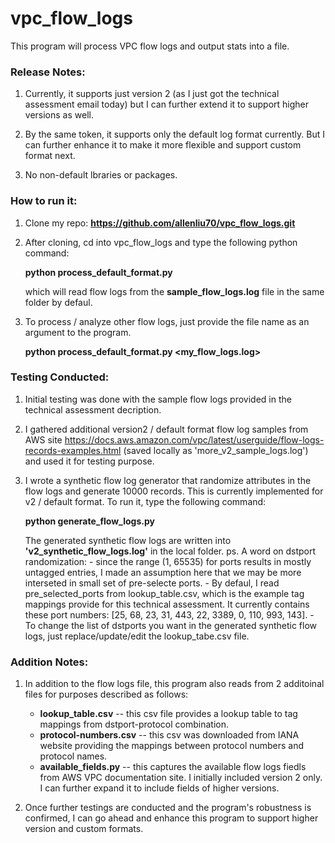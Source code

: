 # vpc_flow_logs
This program will process VPC flow logs and output stats into a file.

### Release Notes:
1. Currently, it supports just version 2 (as I just got the technical assessment email today) but I can further extend it to support higher versions 
as well. 

2. By the same token, it supports only the default log format currently. But I can further enhance it to make it more flexible and support custom format next.

3. No non-default lbraries or packages.

### How to run it:

1. Clone my repo: **https://github.com/allenliu70/vpc_flow_logs.git**

2. After cloning, cd into vpc_flow_logs and type the following python command:

    **python process_default_format.py**

    which will read flow logs from the **sample_flow_logs.log** file in the same folder by defaul.

3. To process / analyze other flow logs, just provide the file name as an argument to the program.

    **python process_default_format.py <my_flow_logs.log>**

### Testing Conducted:

1. Initial testing was done with the sample flow logs provided in the technical assessment decription. 

2. I gathered additional version2 / default format flow log samples from AWS site https://docs.aws.amazon.com/vpc/latest/userguide/flow-logs-records-examples.html (saved locally as 'more_v2_sample_logs.log') and used it for testing purpose.

3. I wrote a synthetic flow log generator that randomize attributes in the flow logs and generate 10000 records.
   This is currently implemented for v2 / default format. To run it, type the following command:

    **python generate_flow_logs.py**

   The generated synthetic flow logs are written into **'v2_synthetic_flow_logs.log'** in the local folder.
   ps. A word on dstport randomization: 
         - since the range (1, 65535) for ports results in mostly untagged entries, I made an assumption here that we may be more interseted in small set of pre-selecte ports.
         - By defaul, I read pre_selected_ports from lookup_table.csv, which is the example tag mappings provide for this technical assessment. It currently contains these port numbers: [25, 68, 23, 31, 443, 22, 3389, 0, 110, 993, 143].
         - To change the list of dstports you want in the generated synthetic flow logs, just replace/update/edit the lookup_tabe.csv file.


### Addition Notes:
1. In addition to the flow logs file, this program also reads from 2 additoinal files for purposes described as follows:
      
    - **lookup_table.csv** -- this csv file provides a lookup table to tag mappings from dstport-protocol combination.
    - **protocol-numbers.csv** -- this csv was downloaded from IANA website providing the mappings between protocol numbers and protocol names.
    - **available_fields.py** -- this captures the available flow logs fiedls from AWS VPC documentation site. I initially included version 2 only. I can further expand it to include fields of higher versions.

2. Once further testings are conducted and the program's robustness is confirmed, I can go ahead and enhance this program to support higher version and custom formats.


